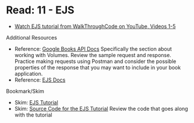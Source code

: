 # Read: 11 - EJS

* [Watch EJS tutorial from WalkThroughCode on YouTube, Videos 1-5](https://www.youtube.com/playlist?list=PL7sCSgsRZ-slYARh3YJIqPGZqtGVqZRGt)

Additional Resources

* Reference: [Google Books API Docs](https://developers.google.com/books/docs/v1/using#WorkingVolumes)
Specifically the section about working with Volumes. Review the sample request and response. Practice making requests using Postman and consider the possible properties of the response that you may want to include in your book application.
* Reference: [EJS Docs](https://ejs.co/)

Bookmark/Skim

* Skim: [EJS Tutorial](https://www.digitalocean.com/community/tutorials/how-to-use-ejs-to-template-your-node-application)
* Skim: [Source Code for the EJS Tutorial](https://github.com/scotch-io/node-ejs)
Review the code that goes along with the tutorial
